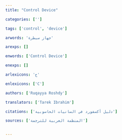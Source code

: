 ```yaml
---
title: "Control Device"

categories: ['']

tags: ['control', 'device']

arwords: 'جهاز سيطرة'

arexps: []

enwords: ['Control Device']

enexps: []

arlexicons: 'ج'

enlexicons: ['C']

authors: ['Ruqayya Roshdy']

translators: ['Tarek Ibrahim']

citations: ['دليل أكسفورد في السانيات الحاسوبية']

sources: ['المنظمة العربية للترجمة']


---
```

